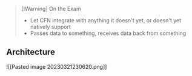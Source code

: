 
>[!Warning] On the Exam
> - Let CFN integrate with anything it doesn't yet, or doesn't yet natively support
> - Passes data to something, receives data back from something

## Architecture

![[Pasted image 20230321230620.png]]